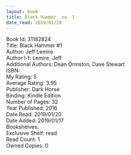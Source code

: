 ```yaml
---
layout: book
title: Black Hammer  no. 1
date_read: 2019/01/20
---
```


Book Id: 31182824<br />
Title: Black Hammer #1<br />
Author: Jeff Lemire<br />
Author l-f: Lemire, Jeff<br />
Additional Authors: Dean Ormston, Dave    Stewart<br />
ISBN: <br />
My Rating: 5<br />
Average Rating: 3.95<br />
Publisher: Dark Horse<br />
Binding: Kindle Edition<br />
Number of Pages: 32<br />
Year Published: 2016<br />
Date Read: 2019/01/20<br />
Date Added: 2019/01/17<br />
Bookshelves: <br />
Exclusive Shelf: read<br />
Read Count: 1<br />
Owned Copies: 0<br />

